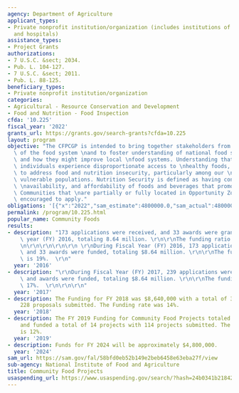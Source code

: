 ```yaml
---
agency: Department of Agriculture
applicant_types:
- Private nonprofit institution/organization (includes institutions of higher education
  and hospitals)
assistance_types:
- Project Grants
authorizations:
- 7 U.S.C. &sect; 2034.
- Pub. L. 104-127.
- 7 U.S.C. &sect; 2011.
- Pub. L. 88-125.
beneficiary_types:
- Private nonprofit institution/organization
categories:
- Agricultural - Resource Conservation and Development
- Food and Nutrition - Food Inspection
cfda: '10.225'
fiscal_year: '2022'
grants_url: https://grants.gov/search-grants?cfda=10.225
layout: program
objective: "The CFPCGP is intended to bring together stakeholders from distinct parts\
  \ of the food system \nand to foster understanding of national food security trends\
  \ and how they might improve local \nfood systems. Understanding that low-income\
  \ individuals experience disproportionate access to \nhealthy foods, projects are\
  \ to address food and nutrition insecurity, particularly among our \nnation’s most\
  \ vulnerable populations. Nutrition Security is defined as having consistent access,\
  \ \navailability, and affordability of foods and beverages that promote well-being.\
  \ Communities that \nare partially or fully located in Opportunity Zones are particularly\
  \ encouraged to apply."
obligations: '[{"x":"2022","sam_estimate":4800000.0,"sam_actual":4800000.0,"usa_spending_actual":4263549.32},{"x":"2023","sam_estimate":4800000.0,"sam_actual":0.0,"usa_spending_actual":18824918.07},{"x":"2024","sam_estimate":4800000.0,"sam_actual":0.0,"usa_spending_actual":4640956.75}]'
permalink: /program/10.225.html
popular_name: Community Foods
results:
- description: "173 applications were received, and 33 awards were granted in fiscal\
    \ year (FY) 2016, totaling 8.64 million. \r\n\r\nThe funding ratio is 19%.  \r\
    \n\r\n\r\n\r\n\r\n \r\nDuring Fiscal Year (FY) 2016, 173 applications were received,\
    \ and 33 awards were funded, totaling $8.64 million. \r\n\r\nThe funding ratio\
    \ is 19%.  \r\n"
  year: '2016'
- description: "\r\nDuring Fiscal Year (FY) 2017, 239 applications were received,\
    \ and awards were funded, totaling $8.64 million. \r\n\r\nThe funding ratio is\
    \ 17%.  \r\n\r\n\r\n"
  year: '2017'
- description: The Funding for FY 2018 was $8,640,000 with a total of 33 awards, and
    228 proposals submitted. The Funding rate was 14%.
  year: '2018'
- description: The FY 2019 Funding for Community Food Projects totaled $3,840,000
    and funded a total of 14 projects with 114 projects submitted. The funding rate
    is 12%.
  year: '2019'
- description: Funds for FY 2024 will be approximately $4,800,000.
  year: '2024'
sam_url: https://sam.gov/fal/58bfd0eb52b149e2beb6458e63eba27f/view
sub-agency: National Institute of Food and Agriculture
title: Community Food Projects
usaspending_url: https://www.usaspending.gov/search/?hash=24b0341b2184254fdfaafac527d573ca
---
```

